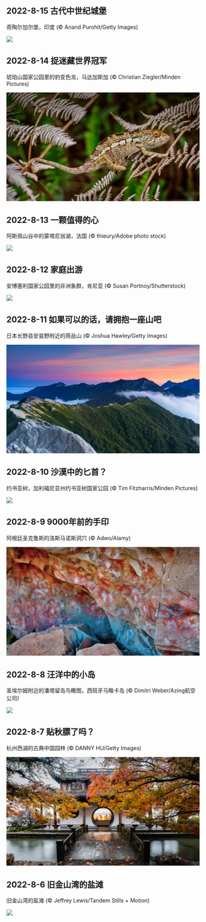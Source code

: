 ## 2022-8-15 古代中世纪城堡 

奇陶尔加尔堡，印度 (© Anand Purohit/Getty Images) 

![](../static/2022-8-15-4k.jpg) 

## 2022-8-14 捉迷藏世界冠军 

琥珀山国家公园里的豹变色龙，马达加斯加 (© Christian Ziegler/Minden Pictures) 

![](../static/2022-8-14-4k.jpg) 

## 2022-8-13 一颗值得的心 

阿斯佩山谷中的蒙塔尼翁湖，法国 (© thieury/Adobe photo stock) 

![](../static/2022-8-13-4k.jpg) 

## 2022-8-12 家庭出游 

安博塞利国家公园里的非洲象群，肯尼亚 (© Susan Portnoy/Shutterstock) 

![](../static/2022-8-12-4k.jpg) 

## 2022-8-11 如果可以的话，请拥抱一座山吧 

日本长野县安昙野附近的燕岳山 (© Joshua Hawley/Getty Images) 

![](../static/2022-8-11-4k.jpg) 

## 2022-8-10 沙漠中的匕首？ 

约书亚树，加利福尼亚州约书亚树国家公园 (© Tim Fitzharris/Minden Pictures) 

![](../static/2022-8-10-4k.jpg) 

## 2022-8-9 9000年前的手印 

阿根廷圣克鲁斯的洛斯马诺斯洞穴 (© Adwo/Alamy) 

![](../static/2022-8-9-4k.jpg) 

## 2022-8-8 汪洋中的小岛 

圣埃尔姆附近的潘塔留岛鸟瞰图，西班牙马略卡岛 (© Dimitri Weber/Azing航空公司) 

![](../static/2022-8-8-4k.jpg) 

## 2022-8-7 贴秋膘了吗？ 

杭州西湖的古典中国园林 (© DANNY HU/Getty Images) 

![](../static/2022-8-7-4K.jpg) 

## 2022-8-6 旧金山湾的盐滩 

旧金山湾的盐滩 (© Jeffrey Lewis/Tandem Stills + Motion) 

![](../static/2022-8-6-4k.jpg) 

